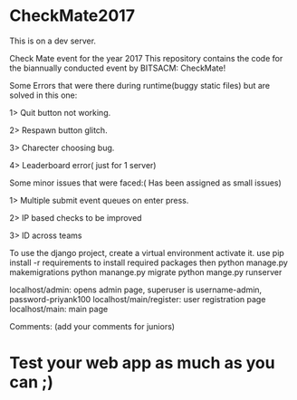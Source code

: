# CheckMate2017
This is on a dev server.

Check Mate event for the year 2017
This repository contains the code for the biannually conducted event by BITSACM: CheckMate!

Some Errors that were there during runtime(buggy static files) but are solved in this one:

1> Quit button not working.

2> Respawn button glitch.

3> Charecter choosing bug.

4> Leaderboard error( just for 1 server)


Some minor issues that were faced:( Has been assigned as small issues)

1> Multiple submit event queues on enter press.

2> IP based checks to be improved

3> ID across teams 


To use the django project, create a virtual environment activate it. use pip install -r requirements to install required packages then python manage.py makemigrations python manange.py migrate python mange.py runserver

localhost/admin: opens admin page, superuser is username-admin, password-priyank100 localhost/main/register: user registration page localhost/main: main page

Comments: (add your comments for juniors)

# Test your web app as much as you can ;)
